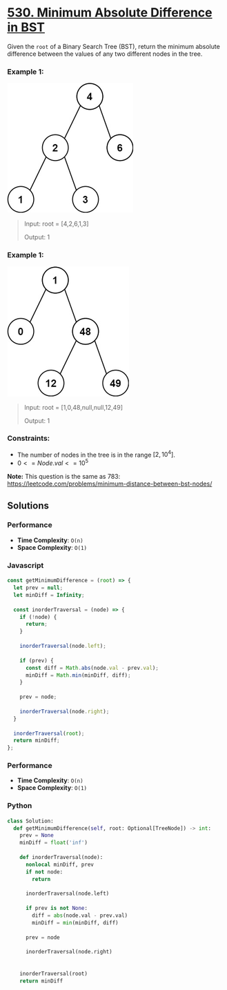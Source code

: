 # [530. Minimum Absolute Difference in BST](https://leetcode.com/problems/minimum-absolute-difference-in-bst/description/)

Given the `root` of a Binary Search Tree (BST), return the minimum absolute difference between the values of any two different nodes in the tree.


### Example 1:
![](./images/bst1.jpg)
> Input: root = [4,2,6,1,3]
>
> Output: 1


### Example 1:
![](./images/bst2.jpg)
> Input: root = [1,0,48,null,null,12,49]
>
> Output: 1
 

### Constraints:
- The number of nodes in the tree is in the range $[2, 10^{4}]$.
- $0 <= Node.val <= 10^{5}$
 

**Note:** This question is the same as 783: https://leetcode.com/problems/minimum-distance-between-bst-nodes/


## Solutions

### Performance

- **Time Complexity**: `O(n)`
- **Space Complexity**: `O(1)`

### Javascript

```javascript
const getMinimumDifference = (root) => {
  let prev = null;
  let minDiff = Infinity;

  const inorderTraversal = (node) => {
    if (!node) {
      return;
    }

    inorderTraversal(node.left);

    if (prev) {
      const diff = Math.abs(node.val - prev.val);
      minDiff = Math.min(minDiff, diff);
    }

    prev = node;

    inorderTraversal(node.right);
  }

  inorderTraversal(root);
  return minDiff;
};
```

### Performance

- **Time Complexity**: `O(n)`
- **Space Complexity**: `O(1)`

### Python

```python
class Solution:
  def getMinimumDifference(self, root: Optional[TreeNode]) -> int:
    prev = None
    minDiff = float('inf')

    def inorderTraversal(node):
      nonlocal minDiff, prev
      if not node:
        return
      
      inorderTraversal(node.left)

      if prev is not None:
        diff = abs(node.val - prev.val)
        minDiff = min(minDiff, diff)

      prev = node
      
      inorderTraversal(node.right)


    inorderTraversal(root)
    return minDiff
```
